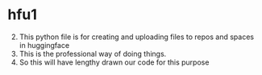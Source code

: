 # hfu1

2. This python file is for creating and uploading files to repos and spaces in huggingface
3. This is the professional way of doing things.
4. So this will have lengthy drawn our code for this purpose
